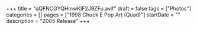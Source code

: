 +++
title = "qQFNCGYQHmwKlF2J9ZFu.avif"
draft = false
tags = ["Photos"]
categories = []
pages = ["1998 Chuck E Pop Art (Quad)"]
startDate = ""
description = "2005 Release"
+++
